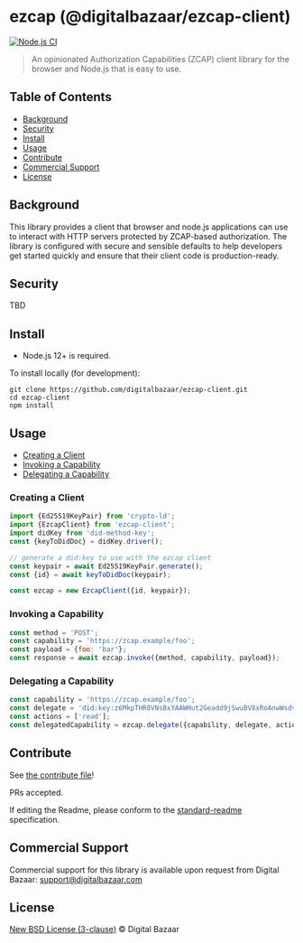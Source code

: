 # ezcap (@digitalbazaar/ezcap-client)

[![Node.js CI](https://github.com/digitalbazaar/ezcap-client/workflows/Node.js%20CI/badge.svg)](https://github.com/digitalbazaar/ezcap-client/actions?query=workflow%3A%22Node.js+CI%22)

> An opinionated Authorization Capabilities (ZCAP) client library for the
> browser and Node.js that is easy to use.

## Table of Contents

- [Background](#background)
- [Security](#security)
- [Install](#install)
- [Usage](#usage)
- [Contribute](#contribute)
- [Commercial Support](#commercial-support)
- [License](#license)

## Background

This library provides a client that browser and node.js applications can use to
interact with HTTP servers protected by ZCAP-based authorization. The library
is configured with secure and sensible defaults to help developers get started
quickly and ensure that their client code is production-ready.

## Security

TBD

## Install

- Node.js 12+ is required.

To install locally (for development):

```
git clone https://github.com/digitalbazaar/ezcap-client.git
cd ezcap-client
npm install
```

## Usage

* [Creating a Client](#creating-a-client)
* [Invoking a Capability](#invoking-a-capability)
* [Delegating a Capability](#delegating-a-capability)

### Creating a Client

```js
import {Ed25519KeyPair} from 'crypto-ld';
import {EzcapClient} from 'ezcap-client';
import didKey from 'did-method-key';
const {keyToDidDoc} = didKey.driver();

// generate a did:key to use with the ezcap client
const keypair = await Ed25519KeyPair.generate();
const {id} = await keyToDidDoc(keypair);

const ezcap = new EzcapClient({id, keypair});
```

### Invoking a Capability

```js
const method = 'POST';
const capability = 'https://zcap.example/foo';
const payload = {foo: 'bar'};
const response = await ezcap.invoke({method, capability, payload});
```

### Delegating a Capability

```js
const capability = 'https://zcap.example/foo';
const delegate = 'did:key:z6MkpTHR8VNsBxYAAWHut2Geadd9jSwuBV8xRoAnwWsdvktH';
const actions = ['read'];
const delegatedCapability = ezcap.delegate({capability, delegate, actions});
```

## Contribute

See [the contribute file](https://github.com/digitalbazaar/bedrock/blob/master/CONTRIBUTING.md)!

PRs accepted.

If editing the Readme, please conform to the
[standard-readme](https://github.com/RichardLitt/standard-readme) specification.

## Commercial Support

Commercial support for this library is available upon request from
Digital Bazaar: support@digitalbazaar.com

## License

[New BSD License (3-clause)](LICENSE) © Digital Bazaar
